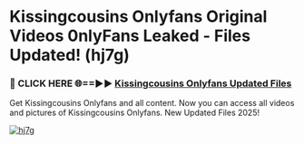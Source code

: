 # Kissingcousins Onlyfans Original Videos 0nlyFans Leaked - Files Updated! (hj7g)

<h3>🔴 CLICK HERE 🌐==►► <a href="https://tinyurl.com/ehrbuxhb" rel="nofollow">Kissingcousins Onlyfans Updated Files</a></h3>

Get Kissingcousins Onlyfans and all content. Now you can access all videos and pictures of Kissingcousins Onlyfans. New Updated Files 2025!

[![hj7g](https://i.imgur.com/lVYEuWS.gif)](https://tinyurl.com/ehrbuxhb)
